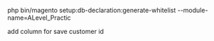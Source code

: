 php bin/magento setup:db-declaration:generate-whitelist --module-name=ALevel_Practic

add column for save customer id
